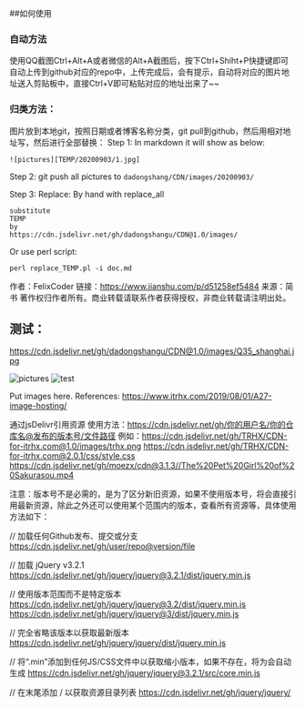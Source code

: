 ##如何使用

### 自动方法
使用QQ截图Ctrl+Alt+A或者微信的Alt+A截图后，按下Ctrl+Shiht+P快捷键即可自动上传到github对应的repo中，上传完成后，会有提示，自动将对应的图片地址送入剪贴板中，直接Ctrl+V即可粘贴对应的地址出来了~~

### 归类方法：
图片放到本地git，按照日期或者博客名称分类，git pull到github，然后用相对地址写，然后进行全部替换：
Step 1: In markdown it will show as below:
```text
![pictures][TEMP/20200903/1.jpg]
```
Step 2: git push all pictures to ```dadongshang/CDN/images/20200903/```

Step 3: Replace:
By hand with replace_all
```text
substitute
TEMP
by
https://cdn.jsdelivr.net/gh/dadongshangu/CDN@1.0/images/
```
Or use perl script:
```shell
perl replace_TEMP.pl -i doc.md
```

作者：FelixCoder
链接：https://www.jianshu.com/p/d51258ef5484
来源：简书
著作权归作者所有。商业转载请联系作者获得授权，非商业转载请注明出处。

## 测试：
https://cdn.jsdelivr.net/gh/dadongshangu/CDN@1.0/images/Q35_shanghai.jpg

![pictures](https://cdn.jsdelivr.net/gh/dadongshangu/CDN@1.0/images/Q35_shanghai.jpg)
![test](https://cdn.jsdelivr.net/gh/dadongshangu/CDN@1.0/images/Q35_Shanghai.jpg)

Put images here.
References:
https://www.itrhx.com/2019/08/01/A27-image-hosting/


通过jsDelivr引用资源
使用方法：https://cdn.jsdelivr.net/gh/你的用户名/你的仓库名@发布的版本号/文件路径
例如：https://cdn.jsdelivr.net/gh/TRHX/CDN-for-itrhx.com@1.0/images/trhx.png
    https://cdn.jsdelivr.net/gh/TRHX/CDN-for-itrhx.com@2.0.1/css/style.css
    https://cdn.jsdelivr.net/gh/moezx/cdn@3.1.3//The%20Pet%20Girl%20of%20Sakurasou.mp4

注意：版本号不是必需的，是为了区分新旧资源，如果不使用版本号，将会直接引用最新资源，除此之外还可以使用某个范围内的版本，查看所有资源等，具体使用方法如下：

// 加载任何Github发布、提交或分支
https://cdn.jsdelivr.net/gh/user/repo@version/file

// 加载 jQuery v3.2.1
https://cdn.jsdelivr.net/gh/jquery/jquery@3.2.1/dist/jquery.min.js

// 使用版本范围而不是特定版本
https://cdn.jsdelivr.net/gh/jquery/jquery@3.2/dist/jquery.min.js
https://cdn.jsdelivr.net/gh/jquery/jquery@3/dist/jquery.min.js

// 完全省略该版本以获取最新版本
https://cdn.jsdelivr.net/gh/jquery/jquery/dist/jquery.min.js

// 将“.min”添加到任何JS/CSS文件中以获取缩小版本，如果不存在，将为会自动生成
https://cdn.jsdelivr.net/gh/jquery/jquery@3.2.1/src/core.min.js

// 在末尾添加 / 以获取资源目录列表
https://cdn.jsdelivr.net/gh/jquery/jquery/
